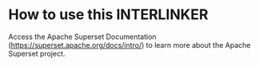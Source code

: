 # How to use this INTERLINKER

Access the Apache Superset Documentation (https://superset.apache.org/docs/intro/) to learn more about the Apache Superset project.
